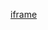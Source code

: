 [iframe](https://syndicatedsearch.goog/afs/ads?adtest=off&psid=3113057640&pcsa=false&channel=pid-bodis-gcontrol47%2Cpid-bodis-gcontrol111%2Cpid-bodis-gcontrol444%2Cpid-bodis-gcontrol152%2Cpid-bodis-gcontrol162&client=dp-bodis31_3ph&r=m&hl=en&ivt=1&rpbu=https%3A%2F%2Fwww.moontrees.nl%2F%3Fcaf%3D1%26bpt%3D345&max_radlink_len=50&type=3&uiopt=false&swp=as-drid-2495773305495993&oe=UTF-8&ie=UTF-8&fexp=21404%2C17300003%2C17301431%2C17301433%2C17301436%2C17301548%2C17301266%2C72717108&format=r3&nocache=1021747912297054&num=0&output=afd_ads&domain_name=www.moontrees.nl&v=3&bsl=8&pac=0&u_his=2&u_tz=-540&dt=1747912297058&u_w=1280&u_h=1024&biw=1920&bih=100000&psw=1920&psh=90000&frm=0&uio=-&cont=rs&drt=0&jsid=caf&nfp=1&jsv=757803694&rurl=https%3A%2F%2Fwww.moontrees.nl%2F)